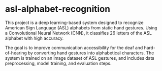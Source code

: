 # asl-alphabet-recognition
This project is a deep learning-based system designed to recognize American Sign Language (ASL) alphabets from static hand gestures. Using a Convolutional Neural Network (CNN), it classifies 26 letters of the ASL alphabet with high accuracy.

The goal is to improve communication accessibility for the deaf and hard-of-hearing by converting hand gestures into alphabetical characters. The system is trained on an image dataset of ASL gestures, and includes data preprocessing, model training, and evaluation steps.
